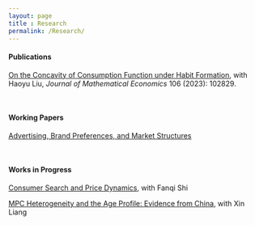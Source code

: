 ```yaml
---
layout: page
title : Research
permalink: /Research/
---
```

#### Publications
<a href="https://www.sciencedirect.com/science/article/pii/S0304406823000228"><u>On the Concavity of Consumption Function under Habit Formation</u></a>, with Haoyu Liu, *Journal of Mathematical Economics* 106 (2023): 102829.

<br>

#### Working Papers
<a href="/assets/docs/Ad_BPpdf"><u>Advertising, Brand Preferences, and Market Structures</u></a>

<br>

#### Works in Progress
<a><u>Consumer Search and Price Dynamics</u></a>, with Fanqi Shi

<a><u>MPC Heterogeneity and the Age Profile: Evidence from China</u></a>, with Xin Liang
